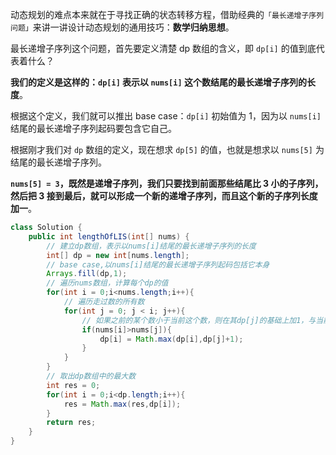 动态规划的难点本来就在于寻找正确的状态转移方程，借助经典的`「最长递增子序列问题」`来讲一讲设计动态规划的通用技巧：**数学归纳思想**。

最长递增子序列这个问题，首先要定义清楚 dp 数组的含义，即 `dp[i]` 的值到底代表着什么？

**我们的定义是这样的：`dp[i]` 表示以 `nums[i]` 这个数结尾的最长递增子序列的长度**。

根据这个定义，我们就可以推出 base case：`dp[i]` 初始值为 1，因为以 `nums[i]` 结尾的最长递增子序列起码要包含它自己。

根据刚才我们对 `dp` 数组的定义，现在想求 `dp[5]` 的值，也就是想求以 `nums[5]` 为结尾的最长递增子序列。

**`nums[5] = 3`，既然是递增子序列，我们只要找到前面那些结尾比 3 小的子序列，然后把 3 接到最后，就可以形成一个新的递增子序列，而且这个新的子序列长度加一**。

```java
class Solution {
    public int lengthOfLIS(int[] nums) {
        // 建立dp数组，表示以nums[i]结尾的最长递增子序列的长度
        int[] dp = new int[nums.length];
        // base case,以nums[i]结尾的最长递增子序列起码包括它本身
        Arrays.fill(dp,1);
        // 遍历nums数组，计算每个dp的值
        for(int i = 0;i<nums.length;i++){
            // 遍历走过数的所有数
            for(int j = 0; j < i; j++){
                // 如果之前的某个数小于当前这个数，则在其dp[j]的基础上加1，与当前dp[i]进行比较，取大数
                if(nums[i]>nums[j]){
                    dp[i] = Math.max(dp[i],dp[j]+1);
                }
            }
        }
        // 取出dp数组中的最大数
        int res = 0;
        for(int i = 0;i<dp.length;i++){
            res = Math.max(res,dp[i]);
        }
        return res;
    }
}
```